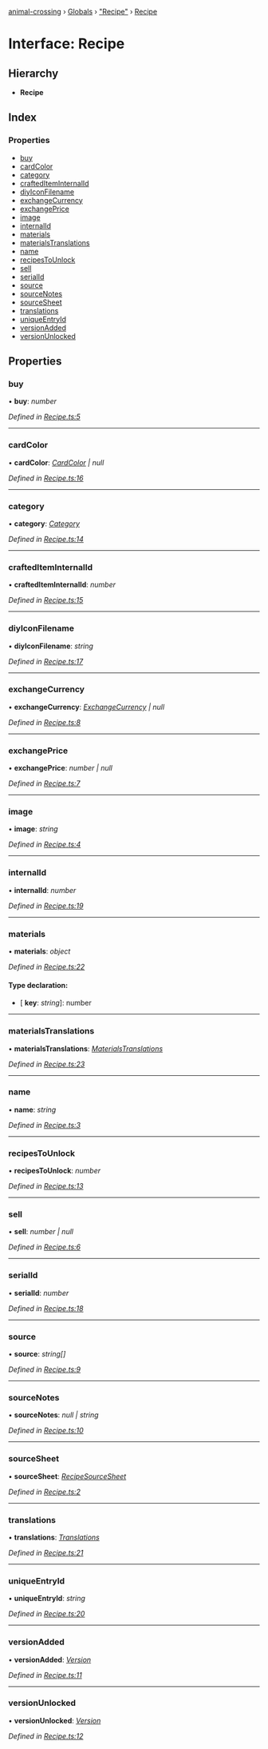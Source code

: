 [animal-crossing](../README.md) › [Globals](../globals.md) › ["Recipe"](../modules/_recipe_.md) › [Recipe](_recipe_.recipe.md)

# Interface: Recipe

## Hierarchy

* **Recipe**

## Index

### Properties

* [buy](_recipe_.recipe.md#buy)
* [cardColor](_recipe_.recipe.md#cardcolor)
* [category](_recipe_.recipe.md#category)
* [craftedItemInternalId](_recipe_.recipe.md#craftediteminternalid)
* [diyIconFilename](_recipe_.recipe.md#diyiconfilename)
* [exchangeCurrency](_recipe_.recipe.md#exchangecurrency)
* [exchangePrice](_recipe_.recipe.md#exchangeprice)
* [image](_recipe_.recipe.md#image)
* [internalId](_recipe_.recipe.md#internalid)
* [materials](_recipe_.recipe.md#materials)
* [materialsTranslations](_recipe_.recipe.md#materialstranslations)
* [name](_recipe_.recipe.md#name)
* [recipesToUnlock](_recipe_.recipe.md#recipestounlock)
* [sell](_recipe_.recipe.md#sell)
* [serialId](_recipe_.recipe.md#serialid)
* [source](_recipe_.recipe.md#source)
* [sourceNotes](_recipe_.recipe.md#sourcenotes)
* [sourceSheet](_recipe_.recipe.md#sourcesheet)
* [translations](_recipe_.recipe.md#translations)
* [uniqueEntryId](_recipe_.recipe.md#uniqueentryid)
* [versionAdded](_recipe_.recipe.md#versionadded)
* [versionUnlocked](_recipe_.recipe.md#versionunlocked)

## Properties

###  buy

• **buy**: *number*

*Defined in [Recipe.ts:5](https://github.com/Norviah/animal-crossing/blob/4ad5c16/module/types/Recipe.ts#L5)*

___

###  cardColor

• **cardColor**: *[CardColor](../enums/_recipe_.cardcolor.md) | null*

*Defined in [Recipe.ts:16](https://github.com/Norviah/animal-crossing/blob/4ad5c16/module/types/Recipe.ts#L16)*

___

###  category

• **category**: *[Category](../enums/_recipe_.category.md)*

*Defined in [Recipe.ts:14](https://github.com/Norviah/animal-crossing/blob/4ad5c16/module/types/Recipe.ts#L14)*

___

###  craftedItemInternalId

• **craftedItemInternalId**: *number*

*Defined in [Recipe.ts:15](https://github.com/Norviah/animal-crossing/blob/4ad5c16/module/types/Recipe.ts#L15)*

___

###  diyIconFilename

• **diyIconFilename**: *string*

*Defined in [Recipe.ts:17](https://github.com/Norviah/animal-crossing/blob/4ad5c16/module/types/Recipe.ts#L17)*

___

###  exchangeCurrency

• **exchangeCurrency**: *[ExchangeCurrency](../enums/_recipe_.exchangecurrency.md) | null*

*Defined in [Recipe.ts:8](https://github.com/Norviah/animal-crossing/blob/4ad5c16/module/types/Recipe.ts#L8)*

___

###  exchangePrice

• **exchangePrice**: *number | null*

*Defined in [Recipe.ts:7](https://github.com/Norviah/animal-crossing/blob/4ad5c16/module/types/Recipe.ts#L7)*

___

###  image

• **image**: *string*

*Defined in [Recipe.ts:4](https://github.com/Norviah/animal-crossing/blob/4ad5c16/module/types/Recipe.ts#L4)*

___

###  internalId

• **internalId**: *number*

*Defined in [Recipe.ts:19](https://github.com/Norviah/animal-crossing/blob/4ad5c16/module/types/Recipe.ts#L19)*

___

###  materials

• **materials**: *object*

*Defined in [Recipe.ts:22](https://github.com/Norviah/animal-crossing/blob/4ad5c16/module/types/Recipe.ts#L22)*

#### Type declaration:

* \[ **key**: *string*\]: number

___

###  materialsTranslations

• **materialsTranslations**: *[MaterialsTranslations](_recipe_.materialstranslations.md)*

*Defined in [Recipe.ts:23](https://github.com/Norviah/animal-crossing/blob/4ad5c16/module/types/Recipe.ts#L23)*

___

###  name

• **name**: *string*

*Defined in [Recipe.ts:3](https://github.com/Norviah/animal-crossing/blob/4ad5c16/module/types/Recipe.ts#L3)*

___

###  recipesToUnlock

• **recipesToUnlock**: *number*

*Defined in [Recipe.ts:13](https://github.com/Norviah/animal-crossing/blob/4ad5c16/module/types/Recipe.ts#L13)*

___

###  sell

• **sell**: *number | null*

*Defined in [Recipe.ts:6](https://github.com/Norviah/animal-crossing/blob/4ad5c16/module/types/Recipe.ts#L6)*

___

###  serialId

• **serialId**: *number*

*Defined in [Recipe.ts:18](https://github.com/Norviah/animal-crossing/blob/4ad5c16/module/types/Recipe.ts#L18)*

___

###  source

• **source**: *string[]*

*Defined in [Recipe.ts:9](https://github.com/Norviah/animal-crossing/blob/4ad5c16/module/types/Recipe.ts#L9)*

___

###  sourceNotes

• **sourceNotes**: *null | string*

*Defined in [Recipe.ts:10](https://github.com/Norviah/animal-crossing/blob/4ad5c16/module/types/Recipe.ts#L10)*

___

###  sourceSheet

• **sourceSheet**: *[RecipeSourceSheet](../enums/_recipe_.recipesourcesheet.md)*

*Defined in [Recipe.ts:2](https://github.com/Norviah/animal-crossing/blob/4ad5c16/module/types/Recipe.ts#L2)*

___

###  translations

• **translations**: *[Translations](_recipe_.translations.md)*

*Defined in [Recipe.ts:21](https://github.com/Norviah/animal-crossing/blob/4ad5c16/module/types/Recipe.ts#L21)*

___

###  uniqueEntryId

• **uniqueEntryId**: *string*

*Defined in [Recipe.ts:20](https://github.com/Norviah/animal-crossing/blob/4ad5c16/module/types/Recipe.ts#L20)*

___

###  versionAdded

• **versionAdded**: *[Version](../enums/_recipe_.version.md)*

*Defined in [Recipe.ts:11](https://github.com/Norviah/animal-crossing/blob/4ad5c16/module/types/Recipe.ts#L11)*

___

###  versionUnlocked

• **versionUnlocked**: *[Version](../enums/_recipe_.version.md)*

*Defined in [Recipe.ts:12](https://github.com/Norviah/animal-crossing/blob/4ad5c16/module/types/Recipe.ts#L12)*
